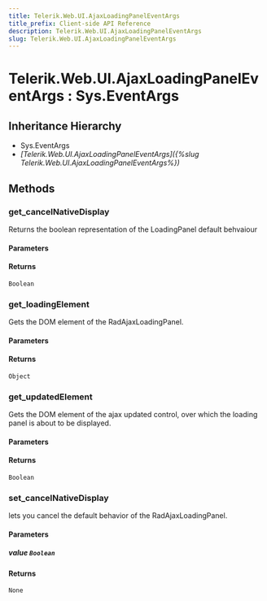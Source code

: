 ```yaml
---
title: Telerik.Web.UI.AjaxLoadingPanelEventArgs
title_prefix: Client-side API Reference
description: Telerik.Web.UI.AjaxLoadingPanelEventArgs
slug: Telerik.Web.UI.AjaxLoadingPanelEventArgs
---
```


# Telerik.Web.UI.AjaxLoadingPanelEventArgs : Sys.EventArgs 

## Inheritance Hierarchy

* Sys.EventArgs
* *[Telerik.Web.UI.AjaxLoadingPanelEventArgs]({%slug Telerik.Web.UI.AjaxLoadingPanelEventArgs%})*


## Methods

###  get_cancelNativeDisplay

Returns the boolean representation of the LoadingPanel default behvaiour

#### Parameters

#### Returns

`Boolean` 

### get_loadingElement

Gets the DOM element of the RadAjaxLoadingPanel.

#### Parameters

#### Returns

`Object` 

### get_updatedElement

Gets the DOM element of the ajax updated control, over which the loading panel is about to be displayed.

#### Parameters

#### Returns

`Boolean` 

### set_cancelNativeDisplay

lets you cancel the default behavior of the RadAjaxLoadingPanel.

#### Parameters

##### value `Boolean`

#### Returns

`None` 



